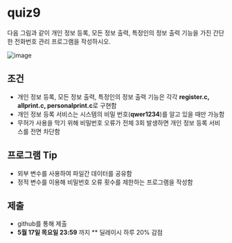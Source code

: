 # quiz9 

다음 그림과 같이 개인 정보 등록, 모든 정보 출력, 특정인의 정보 출력 기능을 가진 간단한 전화번호 관리 프로그램을 작성하시오.

![image](https://user-images.githubusercontent.com/36474155/39699406-0c76678c-5234-11e8-9094-fd6015d8e1e9.png)

## 조건
* 개인 정보 등록, 모든 정보 출력, 특정인의 정보 출력 기능은 각각 **register.c, allprint.c, personalprint.c**로 구현함
* 개인 정보 등록 서비스는 시스템의 비밀 번호(**qwer1234**)를 알고 있을 때만 가능함
* 무허가 사용을 막기 위해 비밀번호 오류가 전체 3회 발생하면 개인 정보 등록 서비스를 전면 차단함

## 프로그램 Tip
* 외부 변수를 사용하여 파일간 데이터를 공유함
* 정적 변수를 이용해 비밀번호 오류 횟수를 제한하는 프로그램을 작성함

## 제출
* github를 통해 제출
* **5월 17일 목요일 23:59** 까지
** 딜레이시 하루 20% 감점
